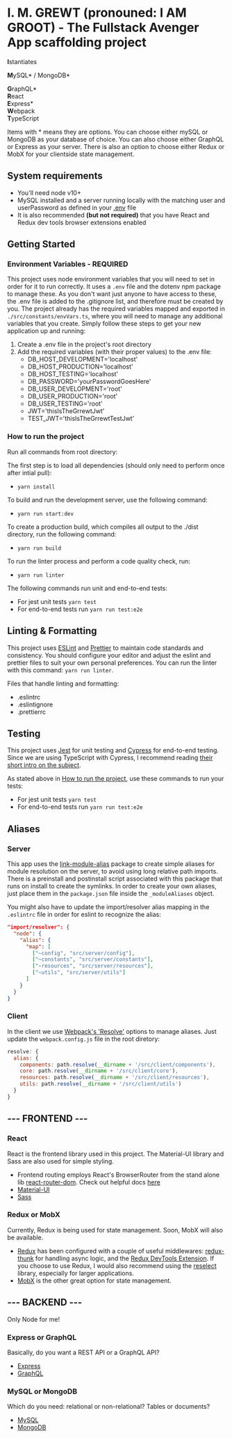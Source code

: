 # I. M. GREWT (pronouned: I AM GROOT) - The Fullstack Avenger App scaffolding project

**I**stantiates

**M**ySQL* / MongoDB*

**G**raphQL*  
**R**eact  
**E**xpress*  
**W**ebpack  
**T**ypeScript

Items with \* means they are options. You can choose either mySQL or MongoDB as your database of choice. You can also choose either GraphQL or Express as your server. There is also an option to choose either Redux or MobX for your clientside state management.

## System requirements

- You'll need node v10+
- MySQL installed and a server running locally with the matching user and userPassword as defined in your [.env](###-Environment-Variables---REQUIRED) file
- It is also recommended **(but not required)** that you have React and Redux dev tools browser extensions enabled

## Getting Started

### Environment Variables - REQUIRED

This project uses node environment variables that you will need to set in order for it to run correctly. It uses a `.env` file and the dotenv npm package to manage these. As you don't want just anyone to have access to these, the .env file is added to the .gitignore list, and therefore must be created by you. The project already has the required variables mapped and exported in `./src/constants/envVars.ts`, where you will need to manage any additional variables that you create. Simply follow these steps to get your new application up and running:

1. Create a .env file in the project's root directory
2. Add the required variables (with their proper values) to the .env file:
   - DB_HOST_DEVELOPMENT='localhost'
   - DB_HOST_PRODUCTION='localhost'
   - DB_HOST_TESTING='localhost'
   - DB_PASSWORD='yourPasswordGoesHere'
   - DB_USER_DEVELOPMENT='root'
   - DB_USER_PRODUCTION='root'
   - DB_USER_TESTING='root'
   - JWT='thisIsTheGrrewtJwt'
   - TEST_JWT='thisIsTheGrrewtTestJwt'

### How to run the project

Run all commands from root directory:

The first step is to load all dependencies (should only need to perform once after intial pull):

- `yarn install`

To build and run the development server, use the following command:

- `yarn run start:dev`

To create a production build, which compiles all output to the ./dist directory, run the following command:

- `yarn run build`

To run the linter process and perform a code quality check, run:

- `yarn run linter`

The following commands run unit and end-to-end tests:

- For jest unit tests `yarn test`
- For end-to-end tests run `yarn run test:e2e`

## Linting & Formatting

This project uses [ESLint](https://eslint.org/) and [Prettier](https://prettier.io/) to maintain code standards and consistency. You should configure your editor and adjust the eslint and prettier files to suit your own personal preferences. You can run the linter with this command: `yarn run linter`.

Files that handle linting and formatting:

- .eslintrc
- .eslintignore
- .prettierrc

## Testing

This project uses [Jest](https://jestjs.io/) for unit testing and [Cypress](https://www.cypress.io/) for end-to-end testing. Since we are using TypeScript with Cypress, I recommend reading [their short intro on the subject](https://docs.cypress.io/guides/tooling/typescript-support.html#Transpiling-TypeScript-test-files).

As stated above in [How to run the project](##How-to-run-the-project), use these commands to run your tests:

- For jest unit tests `yarn test`
- For end-to-end tests run `yarn run test:e2e`

## Aliases

### Server

This app uses the [link-module-alias](https://www.npmjs.com/package/link-module-alias) package to create simple aliases for module resolution on the server, to avoid using long relative path imports. There is a preinstall and postinstall script associated with this package that runs on install to create the symlinks. In order to create your own aliases, just place them in the `package.json` file inside the `_moduleAliases` object.

You might also have to update the import/resolver alias mapping in the `.eslintrc` file in order for eslint to recognize the alias:

```json
"import/resolver": {
  "node": {
    "alias": {
      "map": [
        ["~config", "src/server/config"],
        ["~constants", "src/server/constants"],
        ["~resources", "src/server/resources"],
        ["~utils", "src/server/utils"]
      ]
    }
  }
}
```

### Client

In the client we use [Webpack's 'Resolve'](https://webpack.js.org/configuration/resolve/) options to manage aliases. Just update the `webpack.config.js` file in the root diretory:

```javascript
resolve: {
  alias: {
    components: path.resolve(__dirname + '/src/client/components'),
    core: path.resolve(__dirname + '/src/client/core'),
    resources: path.resolve(__dirname + '/src/client/resources'),
    utils: path.resolve(__dirname + '/src/client/utils')
  }
}
```

## --- FRONTEND ---

### React

React is the frontend library used in this project. The Material-UI library and Sass are also used for simple styling.

- Frontend routing employs React's BrowserRouter from the stand alone lib [react-router-dom](https://www.npmjs.com/package/react-router-dom). Check out helpful docs [here](https://reacttraining.com/react-router/web/guides/quick-start)
- [Material-UI](https://material-ui.com/)
- [Sass](https://sass-lang.com/)

### Redux or MobX

Currently, Redux is being used for state management. Soon, MobX will also be available.

- [Redux](https://redux.js.org/) has been configured with a couple of useful middlewares: [redux-thunk](https://github.com/reduxjs/redux-thunk) for handling async logic, and the [Redux DevTools Extension](http://extension.remotedev.io/). If you choose to use Redux, I would also recommend using the [reselect](https://github.com/reduxjs/reselect) library, especially for larger applications.
- [MobX](https://mobx.js.org/README.html) is the other great option for state management.

## --- BACKEND ---

Only Node for me!

### Express or GraphQL

Basically, do you want a REST API or a GraphQL API?

- [Express](https://expressjs.com/)
- [GraphQL](https://graphql.org/)

### MySQL or MongoDB

Which do you need: relational or non-relational? Tables or documents?

- [MySQL](https://www.mysql.com/)
- [MongoDB](https://www.mongodb.com/)
